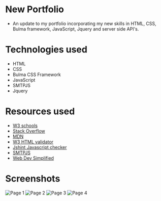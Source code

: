 # New Portfolio

- An update to my portfolio incorporating my new skills in HTML, CSS, Bulma framework, JavaScript, Jquery and server side API's.

# Technologies used

- HTML
- CSS
- Bulma CSS Framework
- JavaScript
- SMTPJS
- Jquery

# Resources used

- [W3 schools](https://www.w3schools.com/)
- [Stack Overflow](https://stackoverflow.com/)
- [MDN](https://developer.mozilla.org/en-US/docs/Web/JavaScript)
- [W3 HTML validator](https://validator.w3.org/nu/)
- [Jshint Javascript checker](https://jshint.com/)
- [SMTPJS](https://www.smtpjs.com/)
- [Web Dev Simplified](https://www.youtube.com/channel/UCFbNIlppjAuEX4znoulh0Cw)

# Screenshots

![Page 1](https://imgur.com/tLjcpd4)
![Page 2](https://imgur.com/ambRDPz)
![Page 3](https://imgur.com/4rABjSj)
![Page 4](https://imgur.com/c0wKIe1)